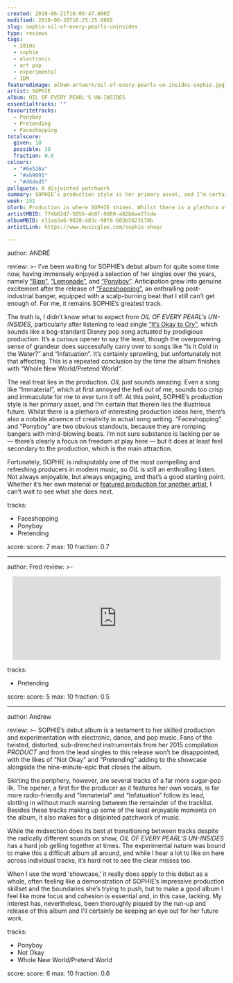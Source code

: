 ```yaml
---
created: 2018-06-21T10:00:47.000Z
modified: 2018-06-28T16:25:25.000Z
slug: sophie-oil-of-every-pearls-uninsides
type: reviews
tags:
  - 2010s
  - sophie
  - electronic
  - art pop
  - experimental
  - IDM
featuredimage: album-artwork/oil-of-every-pearls-un-insides-sophie.jpg
artist: SOPHIE
album: OIL OF EVERY PEARL'S UN-INSIDES
essentialtracks: ""
favouritetracks:
  - Ponyboy
  - Pretending
  - Faceshopping
totalscore:
  given: 18
  possible: 30
  fraction: 0.6
colours:
  - "#6e526a"
  - "#ab9091"
  - "#d6ded5"
pullquote: A disjointed patchwork
summary: SOPHIE’s production style is her primary asset, and I’m certain that therein lies the illustrious future. Whilst there is a plethora of interesting production ideas here, there’s also a notable absence of creativity in actual song writing.
week: 151
blurb: Production is where SOPHIE shines. Whilst there is a plethora of interesting ideas here, there’s also a notable absence of creativity in actual song writing.
artistMBID: 774b02d7-5056-4b0f-9d69-a82b6ae27cde
albumMBID: e11aa3a6-9820-483c-98f8-603b5823178b
artistLink: https://www.musicglue.com/sophie-shop/

---
```


author: ANDRÉ

review: >-
  I’ve been waiting for SOPHIE’s debut album for quite some time now, having immensely enjoyed a selection of her singles over the years, namely [“Bipp”](https://www.youtube.com/watch?v=MVc3Z-bG6Eo), [“Lemonade”](https://www.youtube.com/watch?v=LdLvp630plc), and [“Ponyboy”](https://www.youtube.com/watch?v=uERIXLWeik0). Anticipation grew into genuine excitement after the release of [“Faceshopping”](https://www.youtube.com/watch?v=es9-P1SOeHU), an enthralling post-industrial banger, equipped with a scalp-burning beat that I still can’t get enough of. For me, it remains SOPHIE’s greatest track. 
  
  The truth is, I didn’t know what to expect from *OIL OF EVERY PEARL’s UN-INSIDES*, particularly after listening to lead single [“It’s Okay to Cry”](https://www.youtube.com/watch?v=m_S0qCeA-pc), which sounds like a bog-standard Disney pop song actuated by prodigious production. It’s a curious opener to say the least, though the overpowering sense of grandeur does successfully carry over to songs like “Is it Cold in the Water?” and “Infatuation”. It’s certainly sprawling, but unfortunately not that affecting. This is a repeated conclusion by the time the album finishes with “Whole New World/Pretend World”.

  The real treat lies in the production. *OIL* just sounds amazing. Even a song like “Immaterial”, which at first annoyed the hell out of me, sounds too crisp and immaculate for me to ever turn it off. At this point, SOPHIE’s production style is her primary asset, and I’m certain that therein lies the illustrious future. Whilst there is a plethora of interesting production ideas here, there’s also a notable absence of creativity in actual song writing. “Faceshopping” and “Ponyboy” are two obvious standouts, because they are romping bangers with mind-blowing beats. I’m not sure substance is lacking per se — there’s clearly a focus on freedom at play here — but it does at least feel secondary to the production, which is the main attraction. 
  
  Fortunately, SOPHIE is indisputably one of the most compelling and refreshing producers in modern music, so *OIL* is still an enthralling listen. Not always enjoyable, but always engaging, and that’s a good starting point. Whether it’s her own material or [featured production for another artist](https://www.youtube.com/watch?v=C6iAzyhm0p0), I can’t wait to see what she does next.

tracks:
  - Faceshopping
  - ­­Ponyboy
  - ­­Pretending

score:
  score: 7
  max: 10
  fraction: 0.7

---
author: Fred
review: >-
  <center><iframe src="https://gifer.com/embed/S2A7" width="480" height="192.000" frameborder="0" allowfullscreen="allowfullscreen"></iframe></center>

tracks:
  - Pretending

score:
  score: 5
  max: 10
  fraction: 0.5

---
author: Andrew

review: >-
  SOPHIE’s debut album is a testament to her skilled production and experimentation with electronic, dance, and pop music. Fans of the twisted, distorted, sub-drenched instrumentals from her 2015 compilation *PRODUCT* and from the lead singles to this release won’t be disappointed, with the likes of “Not Okay” and “Pretending” adding to the showcase alongside the nine-minute-epic that closes the album. 
  
  Skirting the periphery, however, are several tracks of a far more sugar-pop ilk. The opener, a first for the producer as it features her own vocals, is far more radio-friendly and “Immaterial” and “Infatuation” follow its lead, slotting in without much warning between the remainder of the tracklist. Besides these tracks making up some of the least enjoyable moments on the album, it also makes for a disjointed patchwork of music. 
  
  While the midsection does its best at transitioning between tracks despite the radically different sounds on show, *OIL OF EVERY PEARL’S UN-INSIDES* has a hard job gelling together at times. The experimental nature was bound to make this a difficult album all around, and while I hear a lot to like on here across individual tracks, it’s hard not to see the clear misses too. 
  
  When I use the word ‘showcase,’ it really does apply to this debut as a whole, often feeling like a demonstration of SOPHIE’s impressive production skillset and the boundaries she’s trying to push, but to make a good album I feel like more focus and cohesion is essential and, in this case, lacking. My interest has, nevertheless, been thoroughly piqued by the run-up and release of this album and I’ll certainly be keeping an eye out for her future work.

tracks:
  - Ponyboy
  - ­­Not Okay
  - ­­Whole New World/Pretend World
  
score:
  score: 6
  max: 10
  fraction: 0.6
